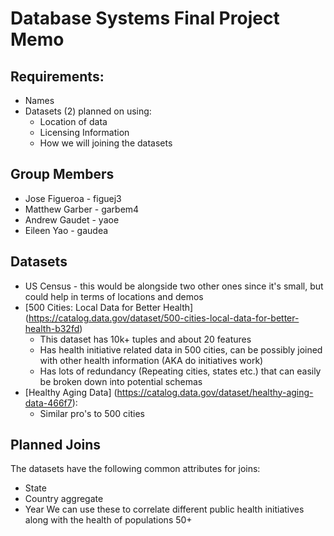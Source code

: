 # Database Systems Final Project Memo
## Requirements:
 * Names
 * Datasets (2) planned on using:
   * Location of data
   * Licensing Information
   * How we will joining the datasets


 ## Group Members
  * Jose Figueroa  - figuej3
  * Matthew Garber - garbem4
  * Andrew Gaudet  - yaoe
  * Eileen Yao     - gaudea
 
## Datasets

  * US Census - this would be alongside two other ones since it's small, but could help in terms of locations and demos
  * [500 Cities: Local Data for Better Health] (https://catalog.data.gov/dataset/500-cities-local-data-for-better-health-b32fd)
    * This dataset has 10k+ tuples and about 20 features
    * Has health initiative related data in 500 cities, can be possibly joined with other health information 
    (AKA do initiatives work)
    * Has lots of redundancy (Repeating cities, states etc.) that can easily be broken down into potential schemas
  * [Healthy Aging Data] (https://catalog.data.gov/dataset/healthy-aging-data-466f7):
    * Similar pro's to 500 cities
    
## Planned Joins 

The datasets have the following common attributes for joins:
 * State
 * Country aggregate
 * Year
We can use these to correlate different public health initiatives along with the health of populations 50+

 